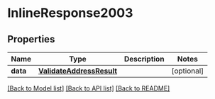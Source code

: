 # InlineResponse2003

## Properties
Name | Type | Description | Notes
------------ | ------------- | ------------- | -------------
**data** | [**ValidateAddressResult**](ValidateAddressResult.md) |  | [optional] 

[[Back to Model list]](../README.md#documentation-for-models) [[Back to API list]](../README.md#documentation-for-api-endpoints) [[Back to README]](../README.md)

